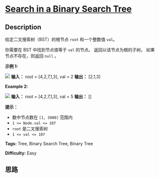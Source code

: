 # [Search in a Binary Search Tree][title]

## Description

给定二叉搜索树（BST）的根节点 `root` 和一个整数值 `val`。

你需要在 BST 中找到节点值等于 `val` 的节点。 返回以该节点为根的子树。 如果节点不存在，则返回 `null` 。



**示例 1:**

![](https://assets.leetcode.com/uploads/2021/01/12/tree1.jpg)
            **输入：** root = [4,2,7,1,3], val = 2    **输出：** [2,1,3]    

**Example 2:**

![](https://assets.leetcode.com/uploads/2021/01/12/tree2.jpg)
            **输入：** root = [4,2,7,1,3], val = 5    **输出：** []    



**提示：**

  * 数中节点数在 `[1, 5000]` 范围内
  * `1 <= Node.val <= 107`
  * `root` 是二叉搜索树
  * `1 <= val <= 107`


**Tags:** Tree, Binary Search Tree, Binary Tree

**Difficulty:** Easy

## 思路

[title]: https://leetcode-cn.com/problems/search-in-a-binary-search-tree

